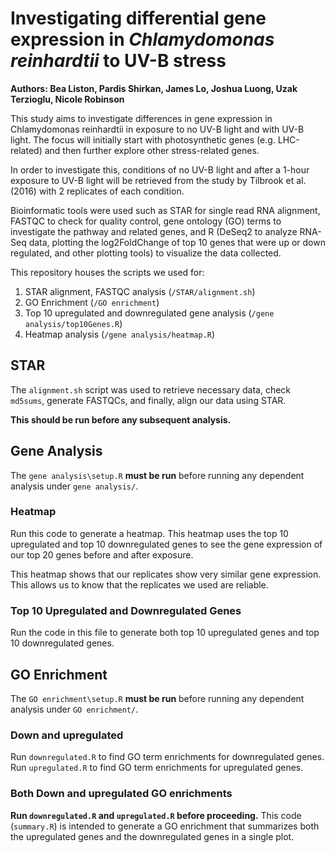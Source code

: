 # Investigating differential gene expression in <em>Chlamydomonas reinhardtii</em> to UV-B stress

**Authors: Bea Liston, Pardis Shirkan, James Lo, Joshua Luong, Uzak Terzioglu, Nicole Robinson**

This study aims to investigate differences in gene expression in Chlamydomonas reinhardtii in exposure to no UV-B light and with UV-B light. The focus will initially start with photosynthetic genes (e.g. LHC-related) and then further explore other stress-related genes.

In order to investigate this, conditions of no UV-B light and after a 1-hour exposure to UV-B light will be retrieved from the study by Tilbrook et al. (2016) with 2 replicates of each condition.

Bioinformatic tools were used such as STAR for single read RNA alignment, FASTQC to check for quality control, gene ontology (GO) terms to investigate the pathway and related genes, and R (DeSeq2 to analyze RNA-Seq data, plotting the log2FoldChange of top 10 genes that were up or down regulated, and other plotting tools) to visualize the data collected.

This repository houses the scripts we used for:

1. STAR alignment, FASTQC analysis (`/STAR/alignment.sh`)
2. GO Enrichment (`/GO enrichment`)
3. Top 10 upregulated and downregulated gene analysis (`/gene analysis/top10Genes.R`)
4. Heatmap analysis (`/gene analysis/heatmap.R`)

## STAR
The `alignment.sh` script was used to retrieve necessary data, check `md5sums`, generate FASTQCs, and finally, align our data using STAR.

**This should be run before any subsequent analysis.**

## Gene Analysis
The `gene analysis\setup.R` **must be run** before running any dependent analysis under `gene analysis/`.

### Heatmap
Run this code to generate a heatmap.
This heatmap uses the top 10 upregulated and top 10 downregulated genes to see the gene expression of our top 20 genes before and after exposure.

This heatmap shows that our replicates show very similar gene expression. This allows us to know that the replicates we used are reliable.

### Top 10 Upregulated and Downregulated Genes
Run the code in this file to generate both top 10 upregulated genes and top 10 downregulated genes.

## GO Enrichment
The `GO enrichment\setup.R` **must be run** before running any dependent analysis under `GO enrichment/`.

### Down and upregulated
Run `downregulated.R` to find GO term enrichments for downregulated genes. Run `upregulated.R` to find GO term enrichments for upregulated genes.

### Both Down and upregulated GO enrichments
**Run `downregulated.R` and `upregulated.R` before proceeding.** This code (`summary.R`) is intended to generate a GO enrichment that summarizes both the upregulated genes and the downregulated genes in a single plot.
